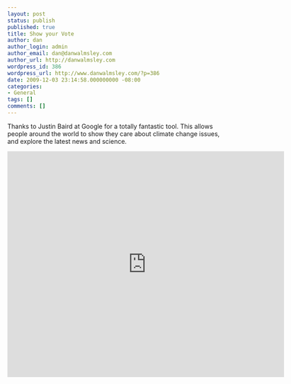 ```yaml
---
layout: post
status: publish
published: true
title: Show your Vote
author: dan
author_login: admin
author_email: dan@danwalmsley.com
author_url: http://danwalmsley.com
wordpress_id: 386
wordpress_url: http://www.danwalmsley.com/?p=386
date: 2009-12-03 23:14:58.000000000 -08:00
categories:
- General
tags: []
comments: []
---
```

Thanks to Justin Baird at Google for a totally fantastic tool. This allows people around the world to show they care about climate change issues, and explore the latest news and science.

<iframe src="http://www.showyourvote.org/vote?skin=mini&amp;bg_color=ffffff&amp;website=www.danwalmsley.com" frameborder="0" width="625" height="510">
 <p>Your browser does not support iframes.</p>
</iframe>
